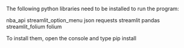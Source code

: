 The following python libraries need to be installed to run the program:

nba_api
streamlit_option_menu
json
requests
streamlit
pandas
streamlit_folium
folium

To install them, open the console and type
pip install <library name>